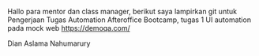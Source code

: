 Hallo para mentor dan class manager, berikut saya lampirkan git untuk Pengerjaan Tugas Automation Afteroffice Bootcamp, tugas 1 UI automation pada mock web https://demoqa.com/


Dian Aslama Nahumarury
